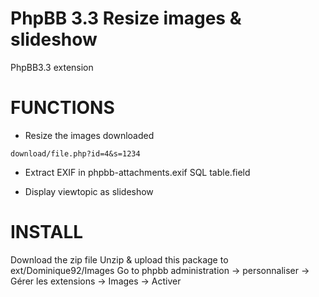 # PhpBB 3.3 Resize images & slideshow

PhpBB3.3 extension

FUNCTIONS
=========
* Resize the images downloaded
```
download/file.php?id=4&s=1234
```
* Extract EXIF in phpbb-attachments.exif SQL table.field

* Display viewtopic as slideshow

INSTALL
=======
Download the zip file
Unzip & upload this package to ext/Dominique92/Images
Go to phpbb administration -> personnaliser -> Gérer les extensions -> Images -> Activer